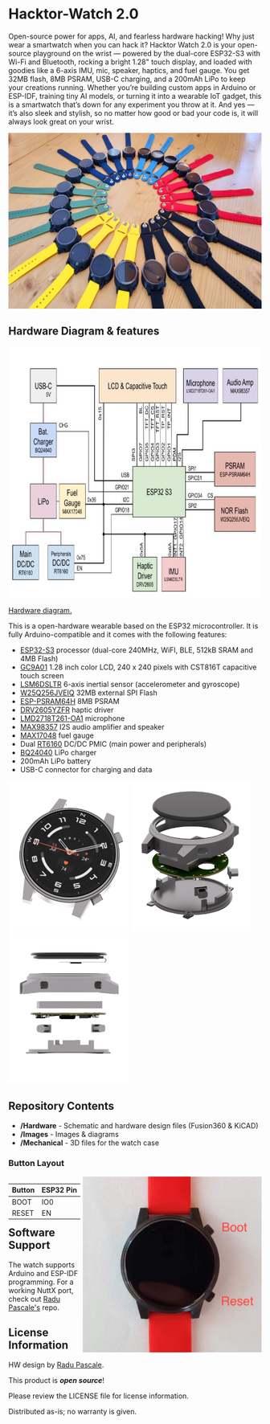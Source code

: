# Hacktor-Watch 2.0

Open-source power for apps, AI, and fearless hardware hacking!
Why just wear a smartwatch when you can hack it? Hacktor Watch 2.0 is your open-source playground on the wrist — powered by the dual-core ESP32-S3 with Wi-Fi and Bluetooth, rocking a bright 1.28" touch display, and loaded with goodies like a 6-axis IMU, mic, speaker, haptics, and fuel gauge. You get 32MB flash, 8MB PSRAM, USB-C charging, and a 200mAh LiPo to keep your creations running. Whether you’re building custom apps in Arduino or ESP-IDF, training tiny AI models, or turning it into a wearable IoT gadget, this is a smartwatch that’s down for any experiment you throw at it. And yes — it’s also sleek and stylish, so no matter how good or bad your code is, it will always look great on your wrist.

<div style='float:center'>
  <img src="https://github.com/dantudose/hacktor-watch/blob/main/Images/20250808_133324.jpg" height="350"/> 
  </div>

## Hardware Diagram &amp; features

<img src="https://github.com/dantudose/Hacktor-Watch/blob/main/Images/Hacktor Watch 2.0.jpg" height="500"/>

<a href="https://docs.google.com/drawings/d/1u0_o-W6L3w2xveMWQQGLrzZhusZ90oDN8ES3exkrWA4/edit?usp=sharing">Hardware diagram.</a>

This is a open-hardware wearable based on the ESP32 microcontroller. It is fully Arduino-compatible and it comes with the following features:
* <a href="https://www.espressif.com/sites/default/files/documentation/esp32-s3_datasheet_en.pdf">ESP32-S3</a> processor (dual-core 240MHz, WiFI, BLE, 512kB SRAM and 4MB Flash)
* <a href="https://www.aliexpress.com/item/1005007293053050.html">GC9A01</a> 1.28 inch color LCD, 240 x 240 pixels with CST816T capacitive touch screen
* <a href="https://www.st.com/en/mems-and-sensors/lsm6dsl.html">LSM6DSLTR</a> 6-axis inertial sensor (accelerometer and gyroscope)
* <a href="https://www.winbond.com/hq/product/code-storage-flash-memory/serial-nor-flash/?__locale=en&partNo=W25Q256JV">W25Q256JVEIQ</a> 32MB external SPI Flash
* <a href="https://cdn-shop.adafruit.com/product-files/4677/4677_esp-psram64_esp-psram64h_datasheet_en.pdf">ESP-PSRAM64H</a> 8MB PSRAM
* <a href="https://www.ti.com/product/DRV2605/part-details/DRV2605YZFR">DRV2605YZFR</a> haptic driver
* <a href="https://jlcpcb.com/api/file/downloadByFileSystemAccessId/8586212537977618432">LMD2718T261-OA1</a> microphone
* <a href="https://www.analog.com/media/en/technical-documentation/data-sheets/max98357a-max98357b.pdf">MAX98357</a> I2S audio amplifier and speaker
* <a href="https://www.analog.com/media/en/technical-documentation/data-sheets/max17048-max17049.pdf">MAX17048</a> fuel gauge
* Dual <a href="https://www.richtek.com/m/Products/Switching%20Regulators/Buck-Boost%20Converter/RT6160A?sc_lang=en">RT6160</a> DC/DC PMIC (main power and peripherals)
* <a href="https://www.ti.com/lit/ds/symlink/bq24040.pdf?ts=1754753213993">BQ24040</a> LiPo charger
* 200mAh LiPo battery
* USB-C connector for charging and data

<div id="cover">
  <img src="https://github.com/dantudose/Hacktor-Watch/blob/main/Images/perspective2.png" height="300"/> 
  <img src="https://github.com/dantudose/Hacktor-Watch/blob/main/Images/exploded_view.png" height="300"/>
  <img src="https://github.com/dantudose/Hacktor-Watch/blob/main/Images/side_assy.png" height="300"/> 
</div>

## Repository Contents

* **/Hardware** - Schematic and hardware design files (Fusion360 & KiCAD)
* **/Images** - Images & diagrams
* **/Mechanical** - 3D files for the watch case

### Button Layout

 <div style='float:left'>
<table>
<thead>
  <tr>
    <th>Button</th>
    <th>ESP32 Pin</th>
  </tr></thead>
  <tbody>
  <tr>
    <td>BOOT</td>
    <td>IO0</td>
  </tr>
  <tr>
    <td>RESET</td>
    <td>EN</td>
  </tr>
  </tbody>
</table>
 </div>
<div style='float:right'>
  <img src="https://github.com/dantudose/hacktor-watch/blob/main/Images/hacktor_buttons.jpg" height="350"/> 
  </div>

## Software Support
The watch supports Arduino and ESP-IDF programming. For a working NuttX port, check out <a href="https://github.com/radupascale/hectorwatch-nuttx">Radu Pascale's</a> repo. 

## License Information

HW design by <a href="https://github.com/radupascale">Radu Pascale</a>.

This product is _**open source**_! 

Please review the LICENSE file for license information. 

Distributed as-is; no warranty is given.
